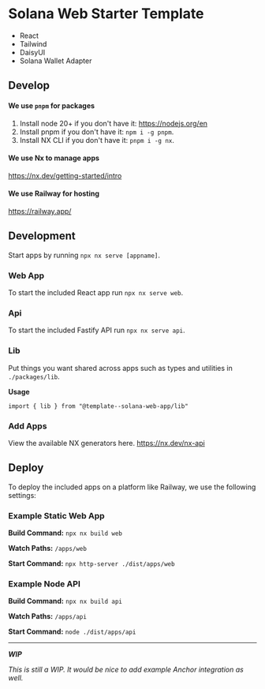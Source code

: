 # Solana Web Starter Template
- React
- Tailwind
- DaisyUI
- Solana Wallet Adapter

## Develop
#### We use `pnpm` for packages
1. Install node 20+ if you don't have it: https://nodejs.org/en
2. Install pnpm if you don't have it: `npm i -g pnpm`.
3. Install NX CLI if you don't have it: `pnpm i -g nx`.

#### We use Nx to manage apps
https://nx.dev/getting-started/intro

#### We use Railway for hosting
https://railway.app/

## Development
Start apps by running `npx nx serve [appname]`.


### Web App
To start the included React app run `npx nx serve web`.

### Api
To start the included Fastify API run `npx nx serve api`.

### Lib
Put things you want shared across apps such as types and utilities in `./packages/lib`.

**Usage**

`import { lib } from "@template--solana-web-app/lib"`

### Add Apps
View the available NX generators here.
https://nx.dev/nx-api

## Deploy
To deploy the included apps on a platform like Railway, we use the following settings:

### Example Static Web App

**Build Command:** `npx nx build web`

**Watch Paths:** `/apps/web`

**Start Command:** `npx http-server ./dist/apps/web`

### Example Node API

**Build Command:** `npx nx build api`

**Watch Paths:** `/apps/api`

**Start Command:** `node ./dist/apps/api`

<hr>

**_WIP_**

_This is still a WIP. It would be nice to add example Anchor integration as well._
